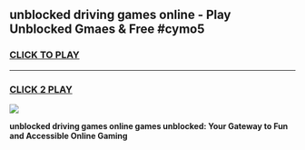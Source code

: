 
## unblocked driving games online - Play Unblocked Gmaes & Free #cymo5
<h3>
<a href="https://news.freeplayer.one?title=unblocked_driving_games_online&ref=03M">CLICK TO PLAY</a></h3>
<hr>

<h3>
<a href="https://news.freeplayer.one?title=unblocked_driving_games_online&ref=03M">CLICK 2 PLAY</a>
  
</h3>

<a href="https://news.freeplayer.one?title=unblocked_driving_games_online&ref=03M"><img src="https://clearcache.store/games.png"></a>


**unblocked driving games online games unblocked: Your Gateway to Fun and Accessible Online Gaming**
